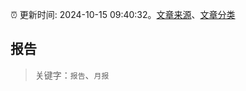 :alarm_clock: 更新时间: 2024-10-15 09:40:32。[文章来源](/README.md)、[文章分类](/TAGS.md)

## 报告


> 关键字：`报告`、`月报`



